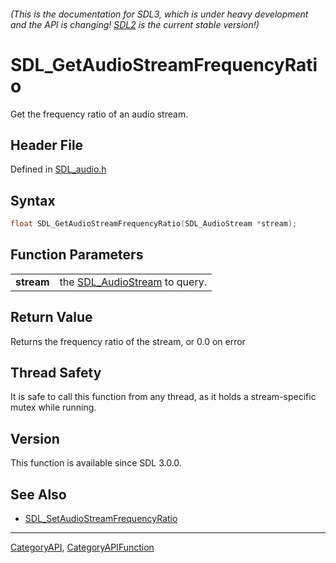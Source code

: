 ###### (This is the documentation for SDL3, which is under heavy development and the API is changing! [SDL2](https://wiki.libsdl.org/SDL2/) is the current stable version!)
# SDL_GetAudioStreamFrequencyRatio

Get the frequency ratio of an audio stream.

## Header File

Defined in [SDL_audio.h](https://github.com/libsdl-org/SDL/blob/main/include/SDL3/SDL_audio.h)

## Syntax

```c
float SDL_GetAudioStreamFrequencyRatio(SDL_AudioStream *stream);

```

## Function Parameters

|                |                                                  |
| -------------- | ------------------------------------------------ |
| **stream**     | the [SDL_AudioStream](SDL_AudioStream) to query. |

## Return Value

Returns the frequency ratio of the stream, or 0.0 on error

## Thread Safety

It is safe to call this function from any thread, as it holds a
stream-specific mutex while running.

## Version

This function is available since SDL 3.0.0.

## See Also

* [SDL_SetAudioStreamFrequencyRatio](SDL_SetAudioStreamFrequencyRatio)

----
[CategoryAPI](CategoryAPI), [CategoryAPIFunction](CategoryAPIFunction)

